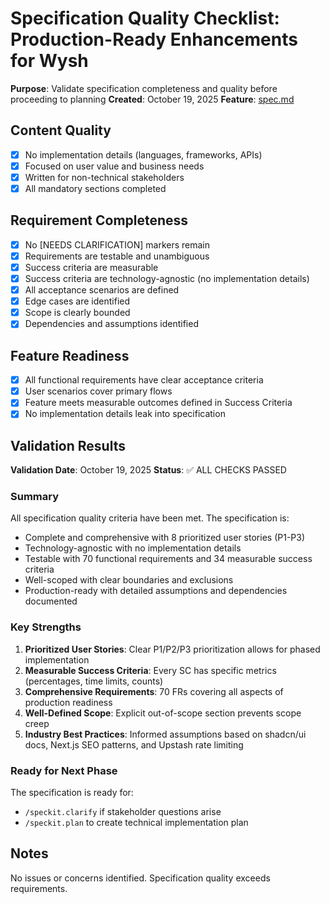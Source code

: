 # Specification Quality Checklist: Production-Ready Enhancements for Wysh

**Purpose**: Validate specification completeness and quality before proceeding to planning
**Created**: October 19, 2025
**Feature**: [spec.md](../spec.md)

## Content Quality

- [x] No implementation details (languages, frameworks, APIs)
- [x] Focused on user value and business needs
- [x] Written for non-technical stakeholders
- [x] All mandatory sections completed

## Requirement Completeness

- [x] No [NEEDS CLARIFICATION] markers remain
- [x] Requirements are testable and unambiguous
- [x] Success criteria are measurable
- [x] Success criteria are technology-agnostic (no implementation details)
- [x] All acceptance scenarios are defined
- [x] Edge cases are identified
- [x] Scope is clearly bounded
- [x] Dependencies and assumptions identified

## Feature Readiness

- [x] All functional requirements have clear acceptance criteria
- [x] User scenarios cover primary flows
- [x] Feature meets measurable outcomes defined in Success Criteria
- [x] No implementation details leak into specification

## Validation Results

**Validation Date**: October 19, 2025
**Status**: ✅ ALL CHECKS PASSED

### Summary

All specification quality criteria have been met. The specification is:

- Complete and comprehensive with 8 prioritized user stories (P1-P3)
- Technology-agnostic with no implementation details
- Testable with 70 functional requirements and 34 measurable success criteria
- Well-scoped with clear boundaries and exclusions
- Production-ready with detailed assumptions and dependencies documented

### Key Strengths

1. **Prioritized User Stories**: Clear P1/P2/P3 prioritization allows for phased implementation
2. **Measurable Success Criteria**: Every SC has specific metrics (percentages, time limits, counts)
3. **Comprehensive Requirements**: 70 FRs covering all aspects of production readiness
4. **Well-Defined Scope**: Explicit out-of-scope section prevents scope creep
5. **Industry Best Practices**: Informed assumptions based on shadcn/ui docs, Next.js SEO patterns, and Upstash rate limiting

### Ready for Next Phase

The specification is ready for:

- `/speckit.clarify` if stakeholder questions arise
- `/speckit.plan` to create technical implementation plan

## Notes

No issues or concerns identified. Specification quality exceeds requirements.
